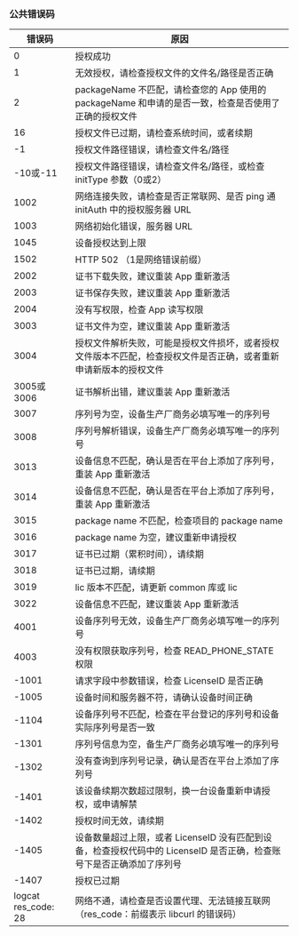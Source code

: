 ### 公共错误码

| 错误码 | 原因 | 
|---------|---------|
|0 |授权成功|
1 |无效授权，请检查授权文件的文件名/路径是否正确
2 |packageName 不匹配，请检查您的 App 使用的 packageName 和申请的是否一致，检查是否使用了正确的授权文件
16| 授权文件已过期，请检查系统时间，或者续期
-1 |授权文件路径错误，请检查文件名/路径
-10或-11 |授权文件路径错误，请检查文件名/路径，或检查 initType 参数（0或2）
1002 |网络连接失败，请检查是否正常联网、是否 ping 通 initAuth 中的授权服务器 URL
1003 |网络初始化错误，服务器 URL
1045 |设备授权达到上限
1502 |HTTP 502 （1是网络错误前缀）
2002 |证书下载失败，建议重装 App 重新激活
2003 |证书保存失败，建议重装 App 重新激活
2004 |没有写权限，检查 App 读写权限
3003 |证书文件为空，建议重装 App 重新激活
3004 |授权文件解析失败，可能是授权文件损坏，或者授权文件版本不匹配，检查授权文件是否正确，或者重新申请新版本的授权文件
3005或3006|证书解析出错，建议重装 App 重新激活
3007 |序列号为空，设备生产厂商务必填写唯一的序列号
3008 |序列号解析错误，设备生产厂商务必填写唯一的序列号
3013 |设备信息不匹配，确认是否在平台上添加了序列号，重装 App 重新激活
3014 |设备信息不匹配，确认是否在平台上添加了序列号，重装 App 重新激活
3015 |package name 不匹配，检查项目的 package name
3016 |package name 为空，建议重新申请授权
3017 |证书已过期（累积时间），请续期
3018 |证书已过期，请续期
3019 |lic 版本不匹配，请更新 common 库或 lic
3022 |设备信息不匹配，建议重装 App 重新激活
4001 |设备序列号无效，设备生产厂商务必填写唯一的序列号
4003 |没有权限获取序列号，检查 READ_PHONE_STATE 权限
-1001 |请求字段中参数错误，检查 LicenseID 是否正确
-1005 |设备时间和服务器不符，请确认设备时间正确
-1104 |设备序列号不匹配，检查在平台登记的序列号和设备实际序列号是否一致
-1301 |序列号信息为空，备生产厂商务必填写唯一的序列号
-1302 |没有查询到序列号记录，确认是否在平台上添加了序列号
-1401 |该设备续期次数超过限制，换一台设备重新申请授权，或申请解禁
-1402 |授权时间无效，请续期
-1405 |设备数量超过上限，或者 LicenseID 没有匹配到设备，检查授权代码中的 LicenseID 是否正确，检查账号下是否正确添加了序列号
-1407 |授权已过期
logcat res_code: 28| 网络不通，请检查是否设置代理、无法链接互联网（res_code：前缀表示 libcurl 的错误码）
